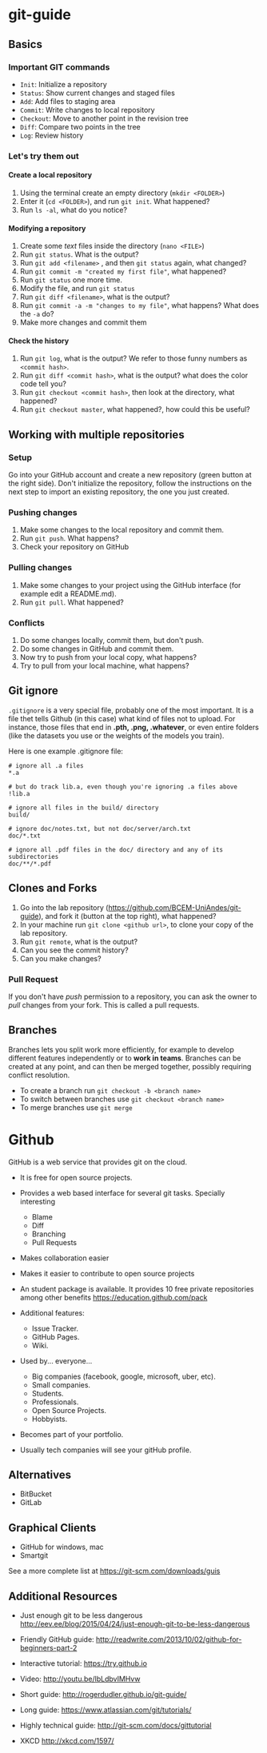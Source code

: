 # git-guide

## Basics

### Important GIT commands

- `Init`: Initialize a repository
- `Status`: Show current changes and staged files
- `Add`: Add files to staging area
- `Commit`: Write changes to local repository
- `Checkout`: Move to another point in the revision tree
- `Diff`: Compare two points in the tree
- `Log`: Review history

### Let's try them out
#### Create a local repository

1. Using the terminal create an empty directory (`mkdir <FOLDER>`)
2. Enter it (`cd <FOLDER>`), and run  `git init`. What happened?
3. Run `ls -al`, what do you notice?

#### Modifying a repository

1. Create some *text* files inside the directory (`nano <FILE>`)
2. Run `git status`. What is the output?
3. Run `git add <filename>` , and then `git status` again, what changed?
4. Run `git commit -m "created my first file"`, what happened?
5. Run `git status` one more time.
6. Modify the file, and run `git status`
7. Run `git diff <filename>`, what is the output?
8. Run `git commit -a -m "changes to my file"`, what happens? What does the `-a` do?
9. Make more changes and commit them

#### Check the history

1. Run `git log`, what is the output? We refer to those funny numbers as `<commit hash>`.
2. Run `git diff <commit hash>`, what is the output? what does the color code tell you?
3. Run `git checkout <commit hash>`, then look at the directory, what happened?
4. Run `git checkout master`, what happened?, how could this be useful?


## Working with multiple repositories

### Setup

Go into your GitHub account and create a new repository (green button at the right side). Don't initialize the repository, follow the instructions on the next step to import an existing repository, the one you just created.

### Pushing changes

1. Make some changes to the local repository and commit them.
2. Run `git push`. What happens?
3. Check your repository on GitHub

### Pulling changes

1. Make some changes to your project using the GitHub interface (for example edit a README.md).
2. Run `git pull`. What happened?

### Conflicts

1. Do some changes locally, commit them, but don't push.
2. Do some changes in GitHub and commit them.
3. Now try to push from your local copy, what happens?
4. Try to pull from your local machine, what happens?

## Git ignore
`.gitignore` is a very special file, probably one of the most important. It is a file thet tells Github (in this case) what kind of files not to upload. For instance, those files that end in **.pth, .png, .whatever**, or even entire folders (like the datasets you use or the weights of the models you train). 

Here is one example .gitignore file:

	# ignore all .a files
	*.a

	# but do track lib.a, even though you're ignoring .a files above
	!lib.a

	# ignore all files in the build/ directory
	build/

	# ignore doc/notes.txt, but not doc/server/arch.txt
	doc/*.txt

	# ignore all .pdf files in the doc/ directory and any of its subdirectories
	doc/**/*.pdf

## Clones and Forks

1. Go into the lab repository (https://github.com/BCEM-UniAndes/git-guide), and fork it (button at the top right), what happened?
2. In your machine run `git clone <github url>`, to clone your copy of the lab repository.
3. Run `git remote`, what is the output?
4. Can you see the commit history?
5. Can you make changes?

### Pull Request

If you don't have *push* permission to a repository, you can ask the owner to *pull* changes from your fork. This is called a pull requests. 

## Branches

Branches lets you split work more efficiently, for example to develop different features independently or to **work in teams**. Branches can be created at any point, and can then be merged together, possibly requiring conflict resolution. 

- To create a branch run `git checkout -b <branch name>`
- To switch between branches use `git checkout <branch name>`
- To merge branches use `git merge`

# Github

GitHub is a web service that provides git on the cloud.

- It is free for open source projects.
- Provides a web based interface for several git tasks. Specially interesting
  - Blame
  - Diff
  - Branching
  - Pull Requests
- Makes collaboration easier
- Makes it easier to contribute to open source projects

- An student package is available. It provides 10 free private repositories among other benefits https://education.github.com/pack
- Additional features:
  - Issue Tracker.
  - GitHub Pages.
  - Wiki.

- Used by... everyone...
  - Big companies (facebook, google, microsoft, uber, etc).
  - Small companies.
  - Students.
  - Professionals.
  - Open Source Projects.
  - Hobbyists.

- Becomes part of your portfolio.

- Usually tech companies will see your gitHub profile.

## Alternatives

- BitBucket
- GitLab

## Graphical Clients

- GitHub for windows, mac
- Smartgit

See a more complete list at https://git-scm.com/downloads/guis


## Additional Resources

- Just enough git to be less dangerous
  http://eev.ee/blog/2015/04/24/just-enough-git-to-be-less-dangerous

- Friendly GitHub guide:
  http://readwrite.com/2013/10/02/github-for-beginners-part-2
  
- Interactive tutorial:
  https://try.github.io

- Video:
  http://youtu.be/lbLdbvIMHvw

- Short guide:
  http://rogerdudler.github.io/git-guide/

- Long guide:
  https://www.atlassian.com/git/tutorials/
  
- Highly technical guide: 
  http://git-scm.com/docs/gittutorial
  
- XKCD
  http://xkcd.com/1597/
